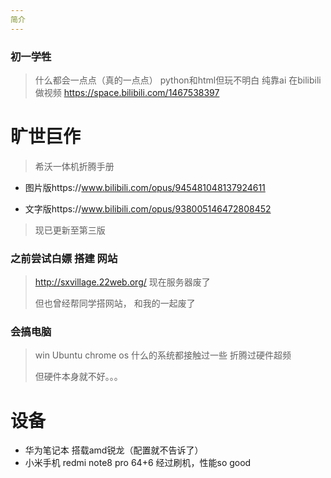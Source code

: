 ```yaml
---
简介
---
```

### 初一学牲
>什么都会一点点（真的一点点）
>python和html但玩不明白 纯靠ai
>在bilibili做视频
>https://space.bilibili.com/1467538397
>
# 旷世巨作
>希沃一体机折腾手册
>
- 图片版https://www.bilibili.com/opus/945481048137924611
>
- 文字版https://www.bilibili.com/opus/938005146472808452
>
>现已更新至第三版
>

### 之前尝试白嫖 搭建 网站
>http://sxvillage.22web.org/
>现在服务器废了
>
>但也曾经帮同学搭网站， 和我的一起废了

### 会搞电脑
>win Ubuntu chrome os 什么的系统都接触过一些
>折腾过硬件超频
>
>但硬件本身就不好。。。
>
# 设备
- 华为笔记本 搭载amd锐龙（配置就不告诉了）
- 小米手机 redmi note8 pro 64+6 经过刷机，性能so good
